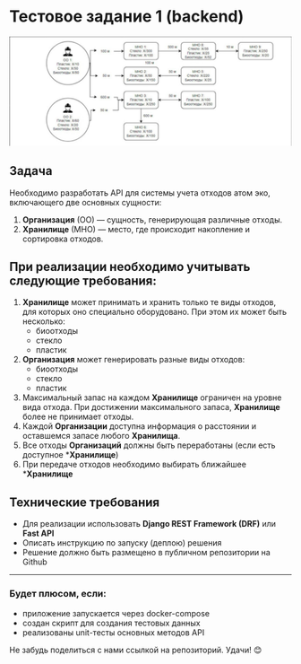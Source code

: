 # Тестовое задание 1 (backend)
![](case_1.jpg)

## Задача
Необходимо разработать API для системы учета отходов атом эко, включающего две основных сущности:

1. **Организация** (ОО) — сущность, генерирующая различные отходы.
2. **Хранилище** (МНО) — место, где происходит накопление и сортировка отходов.

## При реализации необходимо учитывать следующие требования:
1. **Хранилище** может принимать и хранить только те виды отходов, для которых оно специально оборудовано. При этом их может быть несколько:
   - биоотходы
   - стекло
   - пластик
2. **Организация** может генерировать разные виды отходов:
   - биоотходы
   - стекло
   - пластик
3. Максимальный запас на каждом **Хранилище** ограничен на уровне вида отхода. При достижении максимального запаса, **Хранилище** более не принимает отходы.
4. Каждой **Организации** доступна информация о расстоянии и оставшемся запасе любого **Хранилища**.
5. Все отходы **Организаций** должны быть переработаны (если есть доступное ***Хранилище**)
6. При передаче отходов необходимо выбирать ближайшее ***Хранилище**

## Технические требования

- Для реализации использовать **Django REST Framework (DRF)** или **Fast API**
- Описать инструкцию по запуску (деплою) решения
- Решение должно быть размещено в публичном репозитории на Github
---

### Будет плюсом, если:
- приложение запускается через docker-compose
- создан скрипт для создания тестовых данных
- реализованы unit-тесты основных методов API

Не забудь поделиться с нами ссылкой на репозиторий. Удачи! 😊